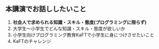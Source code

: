 ## 本講演でお話ししたいこと

1. **社会人で求められる知識・スキル・態度(プログラミングに限らず)**
2. 大学生〜小学生でどんな知識・スキル・態度が欲しいか
3. 小学生向けプログラミング教育KaFTで小学生に身につけさせたいこと
4. KaFTのチャレンジ
